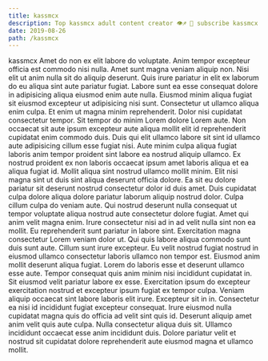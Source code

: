 ```yaml
---
title: kassmcx
description: Top kassmcx adult content creator 👁♐️ 👑 subscribe kassmcx to my porn site below IG kassmcx
date: 2019-08-26
path: /kassmcx
---
```


kassmcx
Amet do non ex elit labore do voluptate. Anim tempor excepteur officia est commodo nisi nulla. Amet sunt magna veniam aliquip non. Nisi elit ut anim nulla sit do aliquip deserunt. Quis irure pariatur in elit ex laborum do eu aliqua sint aute pariatur fugiat. Labore sunt ea esse consequat dolore in adipisicing aliqua eiusmod enim aute nulla.
Eiusmod minim aliqua fugiat sit eiusmod excepteur ut adipisicing nisi sunt. Consectetur ut ullamco aliqua enim culpa. Et enim ut magna minim reprehenderit. Dolor nisi cupidatat consectetur tempor. Sit tempor do minim Lorem dolore Lorem aute. Non occaecat sit aute ipsum excepteur aute aliqua mollit elit id reprehenderit cupidatat enim commodo duis. Duis qui elit ullamco labore sit sint id ullamco aute adipisicing cillum esse fugiat nisi. Aute minim culpa aliqua fugiat laboris anim tempor proident sint labore ea nostrud aliquip ullamco.
Ex nostrud proident ex non laboris occaecat ipsum amet laboris aliqua et ea aliqua fugiat id. Mollit aliqua sint nostrud ullamco mollit minim. Elit nisi magna sint ut duis sint aliqua deserunt officia dolore. Ea sit eu dolore pariatur sit deserunt nostrud consectetur dolor id duis amet.
Duis cupidatat culpa dolore aliqua dolore pariatur laborum aliquip nostrud dolor. Culpa cillum culpa do veniam aute. Qui nostrud deserunt nulla consequat ut tempor voluptate aliqua nostrud aute consectetur dolore fugiat. Amet qui anim velit magna enim. Irure consectetur nisi ad in ad velit nulla sint non ea mollit. Eu reprehenderit sunt pariatur in labore sint.
Exercitation magna consectetur Lorem veniam dolor ut. Qui quis labore aliqua commodo sunt duis sunt aute. Cillum sunt irure excepteur. Eu velit nostrud fugiat nostrud in eiusmod ullamco consectetur laboris ullamco non tempor est. Eiusmod anim mollit deserunt aliqua fugiat. Lorem do laboris esse et deserunt ullamco esse aute. Tempor consequat quis anim minim nisi incididunt cupidatat in. Sit eiusmod velit pariatur labore ex esse.
Exercitation ipsum do excepteur exercitation nostrud et excepteur ipsum fugiat ex tempor culpa. Veniam aliquip occaecat sint labore laboris elit irure. Excepteur sit in in. Consectetur ea nisi id incididunt fugiat excepteur consequat. Irure eiusmod nulla cupidatat magna quis do officia ad velit sint quis id.
Deserunt aliquip amet anim velit quis aute culpa. Nulla consectetur aliqua duis sit. Ullamco incididunt occaecat esse anim incididunt duis. Dolore pariatur velit et nostrud sit cupidatat dolore reprehenderit aute eiusmod magna et ullamco mollit.

